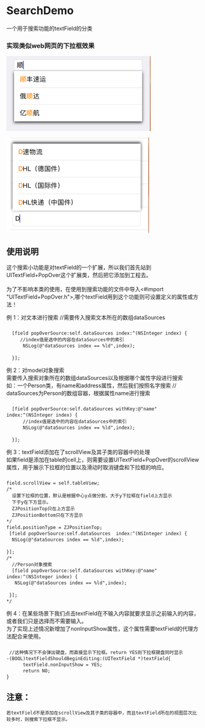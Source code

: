 # SearchDemo
一个用于搜索功能的textField的分类

### 实现类似web网页的下拉框效果
![image](https://github.com/zhuzhuxingtianxia/SearchDemo/blob/master/1.png)

![image](https://github.com/zhuzhuxingtianxia/SearchDemo/blob/master/2.png)

## 使用说明
  这个搜索小功能是对textField的一个扩展，所以我们首先站到UITextField+PopOver这个扩展类，然后把它添加到工程去。
<br>
<br>
  为了不影响本类的使用，在使用到搜索功能的文件中导入<#import "UITextField+PopOver.h">,哪个textField用到这个功能则可设置定义的属性或方法！

例 1：对文本进行搜索
        //需要传入搜索文本所在的数组dataSources
###
      [field popOverSource:self.dataSources index:^(NSInteger index) {
         //index值是选中的内容在dataSources中的索引
          NSLog(@"dataSources index == %ld",index);

      }];

例 2：对model对象搜索
    <br>需要传入搜索对象所在的数组dataSources以及根据哪个属性字段进行搜索
    <br> 如：一个Person类，有name和address属性，然后我们按照名字搜索
      // dataSources为Person的数组容器，根据属性name进行搜索
###    
      [field popOverSource:self.dataSources withKey:@"name" index:^(NSInteger index) {
          //index值是选中的内容在dataSources中的索引
          NSLog(@"dataSources index == %ld",index);

      }];
     

例 3：textField添加在了scrollView及其子类的容器中的处理
    <br>如果field是添加在table的cell上，则需要设置UITextField+PopOver的scrollView属性，用于展示下拉框的位置以及滑动时取消键盘和下拉框的响应。
###
    field.scrollView = self.tableView;
    /*
      设置下拉框的位置，默认是根据中心y点做分割，大于y下拉框在field上方显示
      下于y在下方显示。
      ZJPositionTop只在上方显示
      ZJPositionBottom只在下方显示
    */
    field.positionType = ZJPositionTop;
     [field popOverSource:self.dataSources  index:^(NSInteger index) {
      NSLog(@"dataSources index == %ld",index);

    }];
    /*
      //Person对象搜索
      [field popOverSource:self.dataSources withKey:@"name" index:^(NSInteger index) {
       NSLog(@"dataSources index == %ld",index);

     }];
    */


例 4：在某些场景下我们点击textField在不输入内容就要求显示之前输入的内容，或者我们只是选择而不需要输入。
    <br>为了实现上述情况新增加了nonInputShow属性，这个属性需要textField的代理方法配合来使用。
###
     //这种情况下不会弹出键盘，而直接显示下拉框。return YES则下拉框键盘同时显示
    -(BOOL)textFieldShouldBeginEditing:(UITextField *)textField{
          textField.nonInputShow = YES;
          return NO;
    }


## 注意：
    若textField不是添加在scrollView及其子类的容器中，而且textField所在的视图层次比较多时，则搜索下拉框不显示。


###

